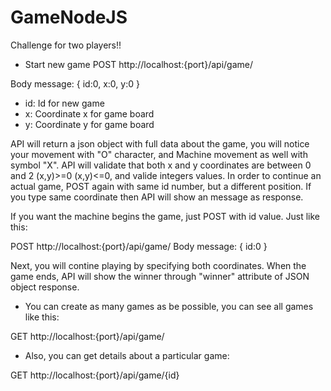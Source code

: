 # GameNodeJS
Challenge for two players!!

* Start new game
POST http://localhost:{port}/api/game/

Body message:
{
    id:0,
    x:0,
    y:0
}
- id: Id for new game
- x: Coordinate x for game board
- y: Coordinate y for game board

API will return a json object with full data about the game, you will notice your movement with "O" character, and Machine movement as well with symbol "X". API will validate that both x and y coordinates are between 0 and 2 (x,y)>=0 (x,y)<=0, and valide integers values.
In order to continue an actual game, POST again with same id number, but a different position. If you type same coordinate then API will show an message as response.

If you want the machine begins the game, just POST with id value. Just like this:

POST http://localhost:{port}/api/game/
Body message:
{
    id:0
}

Next, you will contine playing by specifying both coordinates.
When the game ends, API will show the winner through "winner" attribute of JSON object response.

* You can create as many games as be possible, you can see all games like this:

GET http://localhost:{port}/api/game/

* Also, you can get details about a particular game:

GET http://localhost:{port}/api/game/{id}

